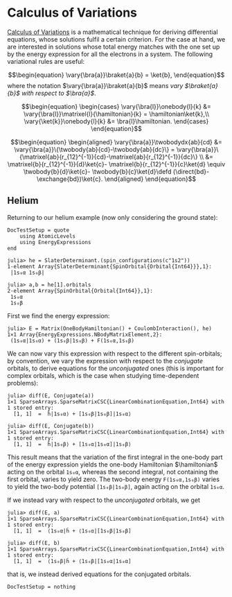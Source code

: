 # Calculus of Variations

[Calculus of
Variations](https://en.wikipedia.org/wiki/Calculus_of_variations) is a
mathematical technique for deriving differential equations, whose
solutions fulfil a certain criterion. For the case at hand, we are
interested in solutions whose total energy matches with the one set up
by the energy expression for all the electrons in a system. The
following variational rules are useful:

$$\begin{equation}
\vary{\bra{a}}\braket{a}{b} = \ket{b},
\end{equation}$$
where the notation $\vary{\bra{a}}\braket{a}{b}$ means _vary
$\braket{a}{b}$ with respect to $\bra{a}$_.

$$\begin{equation}
\begin{cases}
\vary{\bra{l}}\onebody{l}{k} &=
\vary{\bra{l}}\matrixel{l}{\hamiltonian}{k} =
\hamiltonian\ket{k},\\
\vary{\ket{k}}\onebody{l}{k} &=
\bra{l}\hamiltonian.
\end{cases}
\end{equation}$$

$$\begin{equation}
\begin{aligned}
\vary{\bra{a}}\twobodydx{ab}{cd} &=
\vary{\bra{a}}\{\twobody{ab}{cd}-\twobody{ab}{dc}\} =
\vary{\bra{a}}\{\matrixel{ab}{r_{12}^{-1}}{cd}-\matrixel{ab}{r_{12}^{-1}}{dc}\} \\
&=
\matrixel{b}{r_{12}^{-1}}{d}\ket{c}-
\matrixel{b}{r_{12}^{-1}}{c}\ket{d} \equiv
\twobody{b}{d}\ket{c}-
\twobody{b}{c}\ket{d}\defd
(\direct{bd}-\exchange{bd})\ket{c}.
\end{aligned}
\end{equation}$$

## Helium

Returning to our helium example (now only considering the ground
state):

```@meta
DocTestSetup = quote
    using AtomicLevels
    using EnergyExpressions
end
```

```jldoctest helium-variation
julia> he = SlaterDeterminant.(spin_configurations(c"1s2"))
1-element Array{SlaterDeterminant{SpinOrbital{Orbital{Int64}}},1}:
 |1s₀α 1s₀β|

julia> a,b = he[1].orbitals
2-element Array{SpinOrbital{Orbital{Int64}},1}:
 1s₀α
 1s₀β
```

First we find the energy expression:

```jldoctest helium-variation
julia> E = Matrix(OneBodyHamiltonian() + CoulombInteraction(), he)
1×1 Array{EnergyExpressions.NBodyMatrixElement,2}:
 (1s₀α|1s₀α) + (1s₀β|1s₀β) + F(1s₀α,1s₀β)
```

We can now vary this expression with respect to the different
spin-orbitals; by convention, we vary the expression with respect to
the _conjugate_ orbitals, to derive equations for the _unconjugated_
ones (this is important for complex orbitals, which is the case when
studying time-dependent problems):

```jldoctest helium-variation
julia> diff(E, Conjugate(a))
1×1 SparseArrays.SparseMatrixCSC{LinearCombinationEquation,Int64} with 1 stored entry:
  [1, 1]  =  ĥ|1s₀α⟩ + [1s₀β|1s₀β]|1s₀α⟩

julia> diff(E, Conjugate(b))
1×1 SparseArrays.SparseMatrixCSC{LinearCombinationEquation,Int64} with 1 stored entry:
  [1, 1]  =  ĥ|1s₀β⟩ + [1s₀α|1s₀α]|1s₀β⟩
```

This result means that the variation of the first integral in the
one-body part of the energy expression yields the one-body Hamiltonian
$\hamiltonian$ acting on the orbital `1s₀α`, whereas the second
integral, not containing the first orbital, varies to yield zero. The
two-body energy `F(1s₀α,1s₀β)` varies to yield the two-body potential
`[1s₀β|1s₀β]`, again acting on the orbital `1s₀α`.

If we instead vary with respect to the _unconjugated_ orbitals, we get

```jldoctest helium-variation
julia> diff(E, a)
1×1 SparseArrays.SparseMatrixCSC{LinearCombinationEquation,Int64} with 1 stored entry:
  [1, 1]  =  ⟨1s₀α|ĥ + ⟨1s₀α|[1s₀β|1s₀β]

julia> diff(E, b)
1×1 SparseArrays.SparseMatrixCSC{LinearCombinationEquation,Int64} with 1 stored entry:
  [1, 1]  =  ⟨1s₀β|ĥ + ⟨1s₀β|[1s₀α|1s₀α]
```

that is, we instead derived equations for the conjugated orbitals.

```@meta
DocTestSetup = nothing
```
